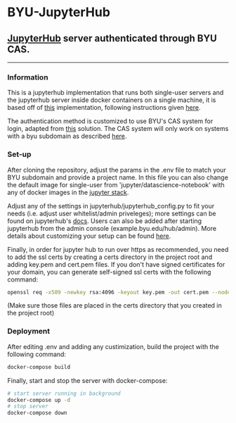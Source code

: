 # BYU-JupyterHub

## [JupyterHub](https://jupyterhub.readthedocs.io/) server authenticated through BYU CAS.
---
### Information

This is a jupyterhub implementation that runs both single-user servers and the jupyterhub server inside docker containers on a single machine, it is based off of [this](https://github.com/defeo/jupyterhub-docker) implementation, following instructions given [here](https://opendreamkit.org/2018/10/17/jupyterhub-docker/).

The authentication method is customized to use BYU's CAS system for login, adapted from [this](https://github.com/defeo/cas2oauth2bridge) solution. The CAS system will only work on systems with a byu subdomain as described [here](https://it.byu.edu/byu/sc_help.do?sysparm_document_key=kb_knowledge,7ba90f3513160b402edf5a132244b0d1).

### Set-up

After cloning the repository, adjust the params in the .env file to match your BYU subdomain and provide a project name. In this file you can also change the default image for single-user from 'jupyter/datascience-notebook' with any of docker images in the [jupyter stack](https://jupyter-docker-stacks.readthedocs.io/en/latest/).

Adjust any of the settings in jupyterhub/jupyterhub_config.py to fit your needs (i.e. adjust user whitelist/admin priveleges); more settings can be found on jupyterhub's [docs](https://jupyterhub.readthedocs.io/). Users can also be added after starting jupyterhub from the admin console (example.byu.edu/hub/admin). More details about customizing your setup can be found [here](https://opendreamkit.org/2018/10/17/jupyterhub-docker/).

Finally, in order for jupyter hub to run over https as recommended, you need to add the ssl certs by creating a certs directory in the project root and adding key.pem and cert.pem files. If you don't have signed certificates for your domain, you can generate self-signed ssl certs with the following command:
~~~bash
openssl req -x509 -newkey rsa:4096 -keyout key.pem -out cert.pem --nodes
~~~
(Make sure those files are placed in the certs directory that you created in the project root)


### Deployment
After editing .env and adding any custimization, build the project with the following command:
~~~bash
docker-compose build
~~~

Finally, start and stop the server with docker-compose:
~~~bash
# start server running in background
docker-compose up -d
# stop server
docker-compose down
~~~
